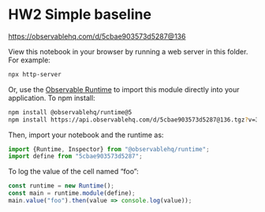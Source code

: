 # HW2 Simple baseline

https://observablehq.com/d/5cbae903573d5287@136

View this notebook in your browser by running a web server in this folder. For
example:

~~~sh
npx http-server
~~~

Or, use the [Observable Runtime](https://github.com/observablehq/runtime) to
import this module directly into your application. To npm install:

~~~sh
npm install @observablehq/runtime@5
npm install https://api.observablehq.com/d/5cbae903573d5287@136.tgz?v=3
~~~

Then, import your notebook and the runtime as:

~~~js
import {Runtime, Inspector} from "@observablehq/runtime";
import define from "5cbae903573d5287";
~~~

To log the value of the cell named “foo”:

~~~js
const runtime = new Runtime();
const main = runtime.module(define);
main.value("foo").then(value => console.log(value));
~~~
